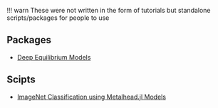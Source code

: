 !!! warn
    These were not written in the form of tutorials but standalone scripts/packages for people to use

## Packages

* [Deep Equilibrium Models](https://github.com/SciML/FastDEQ.jl)

## Scipts

* [ImageNet Classification using Metalhead.jl Models](https://github.com/avik-pal/Lux.jl/tree/main/examples/ImageNet)
